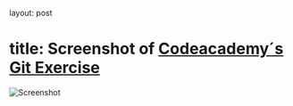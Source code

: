 
layout: post
# title: Screenshot of [Codeacademy´s Git Exercise](https://www.codecademy.com/learn/learn-git) 

![Screenshot]() 
